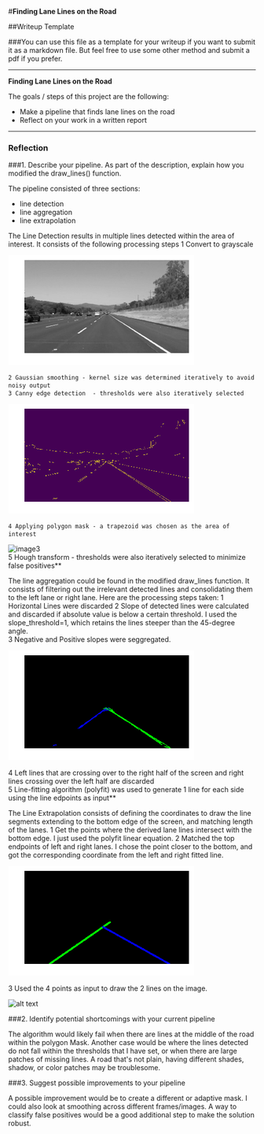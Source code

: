 #**Finding Lane Lines on the Road** 

##Writeup Template

###You can use this file as a template for your writeup if you want to submit it as a markdown file. But feel free to use some other method and submit a pdf if you prefer.

---

**Finding Lane Lines on the Road**

The goals / steps of this project are the following:
* Make a pipeline that finds lane lines on the road
* Reflect on your work in a written report


[//]: # (Image References)

[image1]: ./examples/grayscale.jpg "Grayscale"
[image2]: ./examples/canny.jpg "Canny"
[image3]: ./examples/poly.jpg "Polygon Mask"
[image4]: ./examples/LR_lines.jpg "Left and Right Lines"
[image5]: ./examples/mismatch_top.jpg "Overlap"
[image6]: ./examples/match.jpg "Matched"
[image7]: ./examples/match_red.jpg "Final Image"

---

### Reflection

###1. Describe your pipeline. As part of the description, explain how you modified the draw_lines() function.

The pipeline consisted of three sections:
- line detection
- line aggregation
- line extrapolation

 The Line Detection results in multiple lines detected within the area of interest. 
 It consists of the following processing steps
    1 Convert to grayscale
    
![image1]    

    2 Gaussian smoothing - kernel size was determined iteratively to avoid noisy output
    3 Canny edge detection  - thresholds were also iteratively selected
    
![image2]    

    4 Applying polygon mask - a trapezoid was chosen as the area of interest
    
![image3]    
    5 Hough transform - thresholds were also iteratively selected to minimize false positives**

The line aggregation could be found in the modified draw_lines function.
It consists of filtering out the irrelevant detected lines and consolidating them to the left lane or right lane. 
Here are the processing steps taken:
   1 Horizontal Lines were discarded
   2 Slope of detected lines were calculated and discarded if absolute value is below a certain threshold. 
       I used the slope_threshold=1, which retains the lines steeper than the 45-degree angle.       
   3 Negative and Positive slopes were seggregated.
   
![alt text][image4]   

   4 Left lines that are crossing over to the right half of the screen and right lines crossing over the left half are discarded  
   5 Line-fitting algorithm (polyfit) was used to generate 1 line for each side using the line edpoints as input**


The Line Extrapolation consists of defining the coordinates to draw the line segments extending to the 
bottom edge of the screen, and matching length of the lanes.
   1 Get the points where the derived lane lines intersect with the bottom edge. I just used the polyfit linear equation.
   2 Matched the top endpoints of left and right lanes. I chose the point closer to the bottom, and got the corresponding 
      coordinate from the left and right fitted line.

![alt text][image5]

   3 Used the 4 points as input to draw the 2 lines on the image.

![alt text][image6]

###2. Identify potential shortcomings with your current pipeline


The algorithm would likely fail when there are lines at the middle of the road within the polygon Mask. 
Another case would be where the lines detected do not fall within the thresholds that I have set, or when there are large patches of missing lines. 
A road that's not plain, having different shades, shadow, or color patches may be troublesome. 

###3. Suggest possible improvements to your pipeline

A possible improvement would be to create a different or adaptive mask.
I could also look at smoothing across different frames/images.
A way to classify false positives would be a good additional step to make the solution robust.

